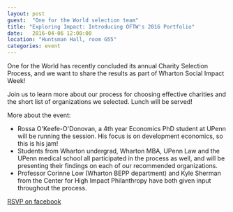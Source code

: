 ```yaml
---
layout: post
guest:  "One for the World selection team"
title: "Exploring Impact: Introducing OFTW's 2016 Portfolio"
date:   2016-04-06 12:00:00
location: "Huntsman Hall, room G55"
categories: event
---
```


One for the World has recently concluded its annual Charity Selection Process, and we want to share the results as part of Wharton Social Impact Week! 

Join us to learn more about our process for choosing effective charities and the short list of organizations we selected. Lunch will be served!

More about the event:
- Rossa O'Keefe-O'Donovan, a 4th year Economics PhD student at UPenn will be running the session. His focus is on development economics, so this is his jam!
- Students from Wharton undergrad, Wharton MBA, UPenn Law and the UPenn medical school all participated in the process as well, and will be presenting their findings on each of our recommended organizations.
- Professor Corinne Low (Wharton BEPP department) and Kyle Sherman from the Center for High Impact Philanthropy have both given input throughout the process.

[RSVP on facebook](https://www.facebook.com/events/123326124732709/)
